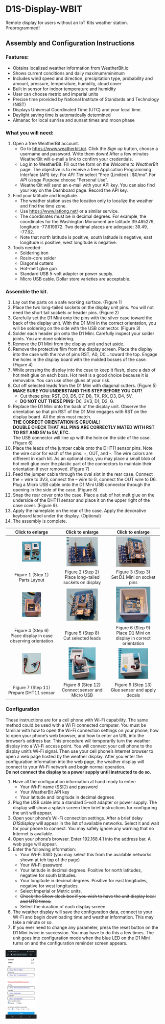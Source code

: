 # D1S-Display-WBIT
Remote display for users without an IoT Kits weather station. Preprogrammed!

## Assembly and Configuration Instructions
### Features:
*	Obtains localized weather information from WeatherBit.io
*	Shows current conditions and daily maximum/minimum
*	Includes wind speed and direction, precipitation type, probability and amount, pressure, temperature, humidity, cloud cover
*	Built in sensor for indoor temperature and humidity
*	User can choose metric and imperial units
*	Precise time provided by National Institute of Standards and Technology (NIST)
*	Displays Universal Coordinated Time (UTC) and your local time.
*	Daylight saving time is automatically determined
*	Almanac for local sunrise and sunset times and moon phase
### What you will need:
1.	Open a free WeatherBit account.
    *	Go to https://www.weatherbit.io/. Click the *Sign up* button, choose a username and password. Write them down! After a few minutes WeatherBit will e-mail a link to confirm your credentials.
    * Log in to WeatherBit. Fill out the form on the *Welcome to WeatherBit* page. The objective is to receive a free Application Programming Interface (API) key. For *API Tier* select “Free (Limited) | $0/mo”. For *API Usage Purpose* choose “Personal Use”. 
    *	WeatherBit will send an e-mail with your API key. You can also find your key on the Dashboard page. Record the API key. 
2.	Find your latitude and longitude. 
    * The weather station uses the location only to localize the weather and find the time zone.
    *	Use https://www.latlong.net/ or a similar service.
    *	The coordinates must be in decimal degrees. For example, the coordinates for the Washington Monument are latitude 39.485279, longitude -77.619972. Two decimal places are adequate: 39.49, -77.62.
    *	Note that north latitude is positive, south latitude is negative, east longitude is positive, west longitude is negative.
3.	Tools needed: 
    *	Soldering iron
    *	Rosin-core solder
    *	Diagonal cutters 
    *	Hot-melt glue gun
    *	Standard USB 5-volt adapter or power supply.
    *	Micro USB cable. Dollar store varieties are acceptable.
 
### Assemble the kit.
1.	Lay out the parts on a safe working surface. (Figure 1)
2.	Place the two long-tailed sockets on the display unit pins. You will not need the short tail sockets or header pins. (Figure 2) 
3.	Carefully set the D1 Mini onto the pins with the silver case toward the back of the display unit. With the D1 Mini in the correct orientation, you will be soldering on the side with the USB connector. (Figure 3)
4.	Solder each header pin onto the D1 Mini. Carefully inspect your solder joints. You are done soldering.
5.	Remove the D1 Mini from the display unit and set aside.
6.	Remove the protective film from the display screen. Place the display into the case with the row of pins RST, A0, D0… toward the top. Engage the holes in the display board with the molded bosses of the case. (Figure 4) 
7.	While pressing the display into the case to keep it flush, place a dab of hot melt glue on each boss. Hot melt is a good choice because it is removable. You can use other glues at your risk. 
8.	Cut off selected leads from the D1 Mini with diagonal cutters. (Figure 5)    
   __MAKE SURE YOU UNDERSTAND THIS STEP BEFORE YOU CUT!__  
    *	Cut these pins: RST, D0, D5, D7, D8, TX, RX, D3, D4, 5V.  
    *	**DO NOT CUT THESE PINS:** D6, 3V3, D1, D2, G.
9.	Replace the D1 Mini onto the back of the display unit. Observe the orientation so that pin RST of the D1 Mini engages with RST on the display board. All the pins must match.  
  __THE CORRECT ORIENTATION IS CRUCIAL!__  
  __DOUBLE CHECK THAT ALL PINS ARE CORRECTLY MATED WITH RST TO RST AND 5V to 5V, ETC.__  
The USB connector will line up with the hole on the side of the case. (Figure 6) 
11. Place the leads of the jumper cable onto the DHT11 sensor pins. Note the wire color for each of the pins: +, OUT, and -. The wire colors are different in each kit. As an optional step, you may place a small blob of hot melt glue over the plastic part of the connectors to maintain their orientation if ever removed. (Figure 7)
12. Feed the jumper cable through the oval slot in the rear case. Connect the + wire to 3V3, connect the – wire to G, connect the OUT wire to D6.  Plug a Micro USB cable onto the D1 Mini USB connector through the opening in the side of the case. (Figure 8)
13. Snap the rear cover onto the case. Place a dab of hot melt glue on the underside of the DHT11 sensor and place it on the upper right of the case cover. (Figure 9).
14. Apply the nameplate on the rear of the case. Apply the decorative keyboard label under the display. (Optional)
15. The assembly is complete.

| Click to enlarge  | Click to enlarge | Click to enlarge |
|:----:|:----:|:----:|
|<img src="/images/Figure 1 - Parts.jpg" width="40%"/> | <img src="/images/Figure 2 - headers.jpg" width="70%"/> | <img src="/images/Figure 3 - D1 placed.png" width="70%"/>|      
|Figure 1 (Step 1) <br />Parts Layout| Figure 2 (Step 2) <br />Place long-tailed sockets on display | Figure 3 (Step 3) <br/>Set D1 Mini on socket pins |
|<img src="/images/Figure 4 - glue.png" width="40%"/> | <img src="/images/Figure 5 - cut leads.png" width="70%"/> | <img src="/images/Figure 6 - replace D1 Mini.png" width="70%"/> |
|Figure 4 (Step 6)<br/>Place display in case observing orientation | Figure 5 (Step 8)<br/>Cut selected leads | Figure 6 (Step 9)<br/>Place D1 Mini on display in correct orientation|
|<img src="/images/Figure 7 - DHT11.png" width="40%"/> | <img src="/images/Figure 8 - Final connections.png" width="60%"/> |  <img src="/images/Figure 9 - Case.png" width="60%"/>|
|Figure 7 (Step 11)<br/>Prepare DHT11 sensor | Figure 8 (Step 12)<br/>Connect sensor and Micro USB | Figure 9 (Step 13)<br/>Glue sensor and apply decals|

### Configuration
These instructions are for a cell phone with Wi-Fi capability. The same method could be used with a Wi Fi connected computer. 
You must be familiar with how to open the Wi-Fi connection settings on your phone, how to open your phone’s web browser, and how to enter an URL into the browser’s address bar.
This procedure will temporarily turn the weather display into a Wi-Fi access point. You will connect your cell phone to the display unit’s Wi-Fi signal. Then use your cell phone’s Internet browser to open a web page hosted by the weather display. After you enter the configuration information into the web page, the weather display will connect to your Wi-Fi network and begin normal operation.  
**Do not connect the display to a power supply until instructed to do so.**
1.	Have all the configuration information at hand ready to enter:  
    *	Your Wi-Fi name (SSID) and password
    *	Your WeatherBit API key
    *	Your latitude and longitude in decimal degrees
2.	Plug the USB cable into a standard 5-volt adapter or power supply. The display will show a splash screen then brief instructions for configuring the unit will appear.
3.	Open your phone’s Wi-Fi connection settings. After a brief delay *D1Sdisplay* will appear in the list of available networks. Select it and wait for your phone to connect. You may safely ignore any warning that no Internet is available.
4.	Open your phone’s browser. Enter 192.168.4.1 into the address bar. A web page will appear.
5.	Enter the following information:  
    * Your Wi-Fi SSID (you may select this from the available networks shown at teh top of the page)
    *	Your Wi-Fi password
    * Your latitude in decimal degrees. Positive for north latitudes, negative for south latitudes.
    *	Your longitude in decimal degrees. Positive for east longitudes, negative for west longitudes.
    *	Select Imperial or Metric units.
    *	~~Check the Show clock box if you wish to have the unit display local and UTC times.~~
    *	Select the duration of each display screen.
6.	The weather display will save the configuration data, connect to your WI-Fi and begin downloading time and weather information.  This may take a minute or so.
7.	If you ever need to change any parameter, press the reset button on the D1 Mini twice in succession. You may have to do this a few times. The unit goes into configuration mode when the blue LED on the D1 Mini turns on and the configuration reminder screen appears.
<img src="/images/Portal.jpg" width="20%"/>

